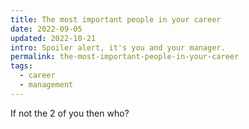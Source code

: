 ```yaml
---
title: The most important people in your career
date: 2022-09-05
updated: 2022-10-21
intro: Spoiler alert, it's you and your manager.
permalink: the-most-important-people-in-your-career
tags:
  - career
  - management
---
```

If not the 2 of you then who?